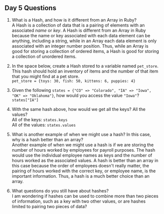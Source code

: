 ## Day 5 Questions

1. What is a Hash, and how is it different from an Array in Ruby?  
A Hash is a collection of data that is a pairing of elements with an associated *name* or *key*. A Hash is different from an Array in Ruby because the name or key associated with each data element can be anything, including a string, while in an Array each data element is only associated with an integer number position. Thus, while an Array is good for storing a collection of ordered items, a Hash is good for storing a collection of unordered items.

1. In the space below, create a Hash stored to a variable named `pet_store`.  This hash should hold an inventory of items and the number of that item that you might find at a pet store.  
`pet_store = {toys: 30, fish: 50, kittens: 6, puppies: 4}`

1. Given the following `states = {"CO" => "Colorado", "IA" => "Iowa", "OK" => "Oklahoma"}`, how would you access the value `"Iowa"`?  
`states["IA"]`

1. With the same hash above, how would we get all the keys?  All the values?  
All of the keys: `states.keys`  
All of the values:  `states.values`

1. What is another example of when we might use a hash?  In this case, why is a hash better than an array?  
Another example of when we might use a hash is if we are storing the number of hours worked by employees for payroll purposes. The hash would use the individual employee names as keys and the number of hours worked as the associated values. A hash is better than an array in this case because the order of employees doesn't really matter, the pairing of hours worked with the correct key, or employee name, is the important information. Thus, a hash is a much better choice than an array.  

1. What questions do you still have about hashes?  
I am wondering if hashes can be used to combine more than two pieces of information, such as a key with two other values, or are hashes limited to pairing two pieces of data?
